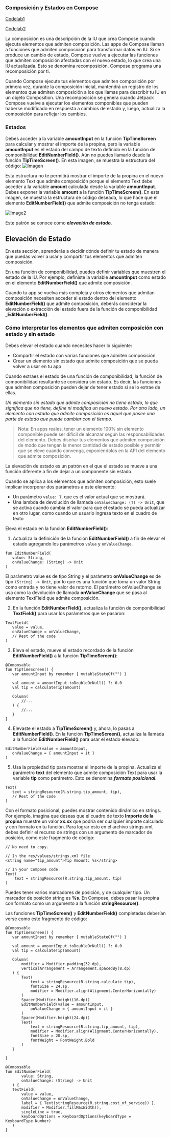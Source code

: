 
### Composición y Estados en Compose

[Codelab1](https://developer.android.com/codelabs/basic-android-kotlin-compose-using-state?continue=https%3A%2F%2Fdeveloper.android.com%2Fcourses%2Fpathways%2Fandroid-basics-compose-unit-2-pathway-3%23codelab-https%3A%2F%2Fdeveloper.android.com%2Fcodelabs%2Fbasic-android-kotlin-compose-using-state#0)

[Codelab2](https://developer.android.com/codelabs/basic-android-kotlin-compose-write-automated-tests?continue=https%3A%2F%2Fdeveloper.android.com%2Fcourses%2Fpathways%2Fandroid-basics-compose-unit-2-pathway-3%23codelab-https%3A%2F%2Fdeveloper.android.com%2Fcodelabs%2Fbasic-android-kotlin-compose-write-automated-tests#0)

La composición es una descripción de la IU que crea Compose cuando ejecuta 
elementos que admiten composición. Las apps de Compose llaman a funciones que 
admiten composición para transformar datos en IU.
Si se produce un cambio de estado, Compose vuelve a ejecutar las funciones
que admiten composición afectadas con el nuevo estado,
lo que crea una IU actualizada. Esto se denomina recomposición.
Compose programa una recomposición por ti.

Cuando Compose ejecute tus elementos que admiten composición por primera vez,
durante la composición inicial, mantendrá un registro de los elementos que
admiten composición a los que llamas para describir tu IU en un objeto Composition.
Una recomposición se genera cuando Jetpack Compose vuelve a ejecutar 
los elementos componibles que pueden haberse modificado en respuesta a 
cambios de estado y, luego, actualiza la composición para reflejar los cambios.

### Estados
Debes acceder a la variable __amountInput__ en la función __TipTimeScreen__ para 
calcular y mostrar el importe de la propina, pero la variable __amountInput__ 
es el estado del campo de texto definido en la función de componibilidad
__EditNumberField()__. Aún no puedes llamarlo desde la función 
__TipTimeScreen()__. En esta imagen, se muestra la estructura del código:
![Imagen](img.png)

Esta estructura no te permitirá mostrar el importe de la propina en el nuevo elemento
Text que admite composición porque el elemento Text debe acceder a la variable 
__amount__ calculada desde la variable __amountInput__. Debes exponer la variable 
__amount__ a la función __TipTimeScreen()__. En esta imagen, se muestra la estructura 
de código deseada, lo que hace que el elemento __EditNumberField()__ 
que admite composición no tenga estado:

![Image2](img_1.png)

Este patrón se conoce como ___elevación de estado___.


## Elevación de Estado

En esta sección, aprenderás a decidir dónde definir tu estado de manera
que puedas volver a usar y compartir tus elementos que admiten composición.

En una función de componibilidad, puedes definir variables que muestren
el estado de la IU. Por ejemplo, definiste la variable __amountInput__ 
como estado en el elemento __EditNumberField()__ que admite composición.

Cuando tu app se vuelva más compleja y otros elementos que admitan 
composición necesiten acceder al estado dentro del elemento 
__EditNumberField()__ que admite composición, deberás considerar la elevación
o extracción del estado fuera de la función de componibilidad ___EditNumberField()__.

### Cómo interpretar los elementos que admiten composición con estado y sin estado
Debes elevar el estado cuando necesites hacer lo siguiente:
- Compartir el estado con varias funciones que admiten composición
- Crear un elemento sin estado que admite composición que se pueda volver a usar en tu app

Cuando extraes el estado de una función de componibilidad, la función de 
componibilidad resultante se considera sin estado. Es decir, las funciones
que admiten composición pueden dejar de tener estado si se lo extrae de ellas.

_Un elemento sin estado que admite composición no tiene estado, 
lo que significa que no tiene, define ni modifica un nuevo estado.
Por otro lado, un elemento con estado que admite composición es aquel 
que posee una parte de estado que puede cambiar con el tiempo._

> Nota: En apps reales, tener un elemento 100% sin elemento componible 
puede ser difícil de alcanzar según las responsabilidades del elemento. 
Debes diseñar tus elementos que admiten composición de modo que tengan 
la menor cantidad de estado posible y permitir que se eleve cuando convenga, 
exponiéndolos en la API del elemento que admite composición.

La elevación de estado es un patrón en el que el estado se mueve a una 
función diferente a fin de dejar a un componente sin estado.

Cuando se aplica a los elementos que admiten composición, esto suele
implicar incorporar dos parámetros a este elemento:

- Un parámetro `value: T`, que es el valor actual que se mostrará.
- Una lambda de devolución de llamada `onValueChange: (T) -> Unit`,
que se activa cuando cambia el valor para que el estado
se pueda actualizar en otro lugar, como cuando un usuario ingresa 
texto en el cuadro de texto

Eleva el estado en la función __EditNumberField()__:
1. Actualiza la definición de la función __EditNumberField()__ a fin 
de elevar el estado agregando los parámetros `value` y `onValueChange`.

~~~
fun EditNumberField(
   value: String,
   onValueChange: (String) -> Unit
)
~~~

El parámetro value es de tipo String y el parámetro __onValueChange__ 
es de tipo `(String) -> Unit`, por lo que es una función que toma un
valor String como entrada y no tiene valor de retorno. 
El parámetro onValueChange se usa como la devolución de llamada 
__onValueChange__ que se pasa al elemento TextField que admite composición.

2. En la función __EditNumberField()__, actualiza la función de
componibilidad __TextField()__ para usar los parámetros que se pasaron:
~~~
TextField(
   value = value,
   onValueChange = onValueChange,
   // Rest of the code
)
~~~

3. Eleva el estado, mueve el estado recordado de la función __EditNumberField()__
a la función __TipTimeScreen()__:
~~~
@Composable
fun TipTimeScreen() {
   var amountInput by remember { mutableStateOf("") }

   val amount = amountInput.toDoubleOrNull() ?: 0.0
   val tip = calculateTip(amount)

   Column(
       //...
   ) {
       //...
   }
}
~~~

4. Elevaste el estado a __TipTimeScreen()__ y, ahora, lo pasas a
__EditNumberField()__. En la función __TipTimeScreen()__, 
actualiza la llamada a la función __EditNumberField()__ 
para usar el estado elevado:

~~~
EditNumberField(value = amountInput,
   onValueChange = { amountInput = it }
)
~~~

5. Usa la propiedad tip para mostrar el importe de la propina.
Actualiza el parámetro __text__ del elemento que admite composición 
Text para usar la variable __tip__ como parámetro. 
Esto se denomina ___formato posicional___.
~~~
Text(
   text = stringResource(R.string.tip_amount, tip),
   // Rest of the code
)
~~~

Con el formato posicional, puedes mostrar contenido dinámico en strings.
Por ejemplo, imagina que deseas que el cuadro de texto __Importe de la propina__
muestre un valor __xx.xx__ que podría ser cualquier importe calculado
y con formato en tu función. Para lograr esto en el archivo strings.xml, 
debes definir el recurso de strings con un argumento de marcador de posición,
como este fragmento de código:
~~~
// No need to copy.

// In the res/values/strings.xml file
<string name="tip_amount">Tip Amount: %s</string>

// In your Compose code
Text(
    text = stringResource(R.string.tip_amount, tip)
)
~~~
Puedes tener varios marcadores de posición, y de cualquier tipo.
Un marcador de posición string es __%s__. 
En Compose, debes pasar la propina con formato como un argumento a la función
__stringResource()__.

Las funciones __TipTimeScreen()__ y __EditNumberField()__ completadas
deberían verse como este fragmento de código:
~~~
@Composable
fun TipTimeScreen() {
   var amountInput by remember { mutableStateOf("") }

   val amount = amountInput.toDoubleOrNull() ?: 0.0
   val tip = calculateTip(amount)

   Column(
       modifier = Modifier.padding(32.dp),
       verticalArrangement = Arrangement.spacedBy(8.dp)
   ) {
       Text(
           text = stringResource(R.string.calculate_tip),
           fontSize = 24.sp,
           modifier = Modifier.align(Alignment.CenterHorizontally)
       )
       Spacer(Modifier.height(16.dp))
       EditNumberField(value = amountInput,
           onValueChange = { amountInput = it }
       )
       Spacer(Modifier.height(24.dp))
       Text(
           text = stringResource(R.string.tip_amount, tip),
           modifier = Modifier.align(Alignment.CenterHorizontally),
           fontSize = 20.sp,
           fontWeight = FontWeight.Bold
       )
   }

}

@Composable
fun EditNumberField(
       value: String,
       onValueChange: (String) -> Unit
   ) {
   TextField(
       value = value,
       onValueChange = onValueChange,
       label = { Text(stringResource(R.string.cost_of_service)) },
       modifier = Modifier.fillMaxWidth(),
       singleLine = true,
       keyboardOptions = KeyboardOptions(keyboardType = KeyboardType.Number)
   )
}
~~~